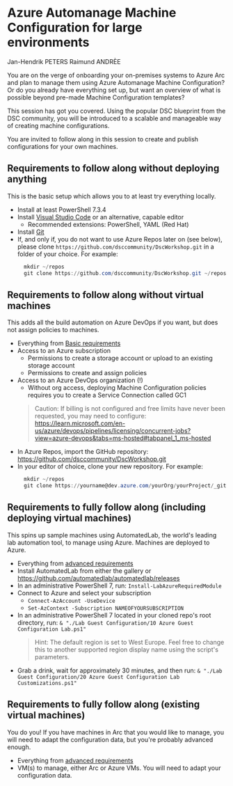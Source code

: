 # Azure Automanage Machine Configuration for large environments

Jan-Hendrik PETERS
Raimund ANDRÈE

You are on the verge of onboarding your on-premises systems to Azure Arc and plan to manage them using Azure Automanage Machine Configuration?
Or do you already have everything set up, but want an overview of what is possible beyond pre-made Machine Configuration templates?

This session has got you covered. Using the popular DSC blueprint from the DSC community, you will be introduced to a scalable and manageable way of creating machine configurations.

You are invited to follow along in this session to create and publish configurations for your own machines.

## Requirements to follow along without deploying anything

This is the basic setup which allows you to at least try everything locally.

- Install at least PowerShell 7.3.4
- Install [Visual Studio Code](https://code.visualstudio.com) or an alternative, capable editor
  - Recommended extensions: PowerShell, YAML (Red Hat)
- Install [Git](https://git-scm.org)
- If, and only if, you do not want to use Azure Repos later on (see below), please clone `https://github.com/dsccommunity/DscWorkshop.git` in a folder of your choice. For example:
  ```powershell
    mkdir ~/repos
    git clone https://github.com/dsccommunity/DscWorkshop.git ~/repos/dscworkshop
  ```

## Requirements to follow along without virtual machines

This adds all the build automation on Azure DevOps if you want, but does not assign policies to machines.

- Everything from [Basic requirements](./README.md#Requirements-to-follow-along-without-deploying-anything)
- Access to an Azure subscription
  - Permissions to create a storage account or upload to an existing storage account
  - Permissions to create and assign policies
- Access to an Azure DevOps organization (!)
  - Without org access, deploying Machine Configuration policies requires you to create a Service Connection called GC1
  >Caution: If billing is not configured and free limits have never been requested, you may need to configure: <https://learn.microsoft.com/en-us/azure/devops/pipelines/licensing/concurrent-jobs?view=azure-devops&tabs=ms-hosted#tabpanel_1_ms-hosted>
- In Azure Repos, import the GitHub repository: <https://github.com/dsccommunity/DscWorkshop.git>
- In your editor of choice, clone your new repository. For example:
  ```powershell
    mkdir ~/repos
    git clone https://yourname@dev.azure.com/yourOrg/yourProject/_git/yourRepo ~/repos/dscworkshop
  ```

## Requirements to fully follow along (including deploying virtual machines)

This spins up sample machines using AutomatedLab, the world's leading lab automation tool, to
manage using Azure. Machines are deployed to Azure.

- Everything from [advanced requirements](./README.md#Requirements-to-follow-along-without-virtual-machines)
- Install AutomatedLab from either the gallery or <https://github.com/automatedlab/automatedlab/releases>
- In an administrative PowerShell 7, run: `Install-LabAzureRequiredModule`
- Connect to Azure and select your subscription
  - `Connect-AzAccount -UseDevice`
  - `Set-AzContext -Subscription NAMEOFYOURSUBSCRIPTION`
- In an administrative PowerShell 7 located in your cloned repo's root directory, run: `& "./Lab Guest Configuration/10 Azure Guest Configuration Lab.ps1"`
  >Hint: The default region is set to West Europe. Feel free to change this to another supported region display name using the script's parameters.
- Grab a drink, wait for approximately 30 minutes, and then run: `& "./Lab Guest Configuration/20 Azure Guest Configuration Lab Customizations.ps1"`

## Requirements to fully follow along (existing virtual machines)

You do you! If you have machines in Arc that you would like to manage, you will need to adapt
the configuration data, but you're probably advanced enough.

- Everything from [advanced requirements](./README.md#Requirements-to-follow-along-without-virtual-machines)
- VM(s) to manage, either Arc or Azure VMs. You will need to adapt your configuration data.
